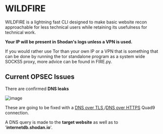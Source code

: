 # WILDFIRE
WILDFIRE is a lightning fast CLI designed to make basic website recon approachable for less technical users while retaining its usefulness for technical work.

**Your IP will be present in Shodan's logs unless a VPN is used.**

If you would rather use Tor than your own IP or a VPN that is something that can be done by running the tor standalone program as a system wide SOCKS5 proxy, more advice can be found in FIRE.py.

<h2>Current OPSEC Issues</h2>
There are confirmed <b>DNS leaks</b>

![image](https://github.com/OpenSourceHelperGuy/WILDFIRE/assets/151247917/ea63b23a-ba46-4d36-9696-4cc7c152928b)

These are going to be fixed with a <a href="https://quad9.net/service/service-addresses-and-features#rec"> DNS over TLS </a>/<a href="https://quad9.net/service/service-addresses-and-features#rec">DNS over HTTPS</a> Quad9 connection.

A DNS query is made to the <b>target website</b> as well as to '<b>internetdb.shodan.io</b>'.
